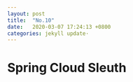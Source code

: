 ```yaml
---
layout: post
title:  "No.10"
date:   2020-03-07 17:24:13 +0800
categories: jekyll update·
---
```

# Spring Cloud Sleuth 